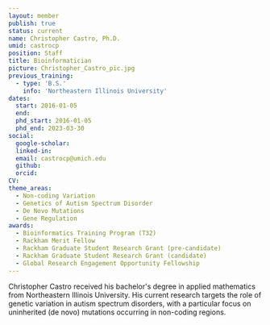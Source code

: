 ```yaml
---
layout: member
publish: true
status: current
name: Christopher Castro, Ph.D.
umid: castrocp
position: Staff
title: Bioinformatician
picture: Christopher_Castro_pic.jpg
previous_training:
  - type: 'B.S.'
    info: 'Northeastern Illinois University'
dates:
  start: 2016-01-05
  end:
  phd_start: 2016-01-05
  phd_end: 2023-03-30
social: 
  google-scholar: 
  linked-in: 
  email: castrocp@umich.edu
  github:
  orcid:
CV: 
theme_areas:
  - Non-coding Variation
  - Genetics of Autism Spectrum Disorder
  - De Novo Mutations 
  - Gene Regulation
awards:
  - Bioinformatics Training Program (T32)
  - Rackham Merit Fellow
  - Rackham Graduate Student Research Grant (pre-candidate)
  - Rackham Graduate Student Research Grant (candidate)
  - Global Research Engagement Opportunity Fellowship
---
```


Christopher Castro received his bachelor's degree in applied mathematics from Northeastern Illinois University.  His current research targets the role of genetic variation in autism spectrum disorders, with a particular focus on uninherited (de novo) mutations occurring in non-coding regions.
